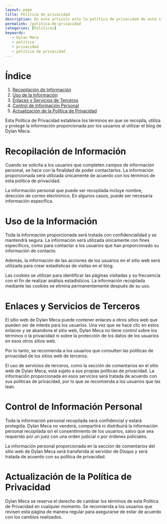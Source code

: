 ```yaml
---
layout: page
title: Política de privacidad
description: En este articulo esta la política de privacidad de este sitio web y ahi se muestra la privacidad del usuario dentro de nuestro sitio web y muchas cosas más.
permalink: /politica-de-privacidad
categories: [Politicas]
keywords:
   - Dylan Meca
   - politica
   - privacidad
   - politica de privacidad
---
```


# Índice

1. [Recopilación de Información](#recopilación-de-información)
2. [Uso de la Información](#uso-de-la-información)
3. [Enlaces y Servicios de Terceros](#enlaces-y-servicios-de-terceros)
4. [Control de Información Personal](#control-de-información-personal)
7. [Actualización de la Política de Privacidad](#actualización-de-la-política-de-privacidad)

Esta Política de Privacidad establece los términos en que se recopila, utiliza y protege la información proporcionada por los usuarios al utilizar el blog de Dylan Meca.

# Recopilación de Información
Cuando se solicita a los usuarios que completen campos de información personal, se hace con la finalidad de poder contactarlos. La información proporcionada será utilizada únicamente de acuerdo con los términos de esta política de privacidad.

La información personal que puede ser recopilada incluye nombre, dirección de correo electrónico. En algunos casos, puede ser necesaria información específica.

# Uso de la Información
Toda la información proporcionada será tratada con confidencialidad y se mantendrá segura. La información será utilizada únicamente con fines específicos, como para contactar a los usuarios que han proporcionado su información de contacto.

Además, la información de las acciones de los usuarios en el sitio web será utilizada para crear estadísticas de visitas en el blog.

Las cookies se utilizan para identificar las páginas visitadas y su frecuencia con el fin de realizar análisis estadísticos. La información recopilada mediante las cookies se elimina permanentemente después de su uso.

# Enlaces y Servicios de Terceros
El sitio web de Dylan Meca puede contener enlaces a otros sitios web que pueden ser de interés para los usuarios. Una vez que se hace clic en estos enlaces y se abandona el sitio web, Dylan Meca no tiene control sobre los términos o la privacidad ni sobre la protección de los datos de los usuarios en esos otros sitios web.

Por lo tanto, se recomienda a los usuarios que consulten las políticas de privacidad de los sitios web de terceros.

El uso de servicios de terceros, como la sección de comentarios en el sitio web de Dylan Meca, está sujeto a sus propias políticas de privacidad. La información proporcionada en esos servicios será tratada de acuerdo con sus políticas de privacidad, por lo que se recomienda a los usuarios que las lean.

# Control de Información Personal
Toda la información personal recopilada será confidencial y estará protegida. Dylan Meca no venderá, compartirá ni distribuirá la información personal recopilada sin el consentimiento de los usuarios, salvo que sea requerido por un juez con una orden judicial o por órdenes policiales.

La información personal proporcionada en la sección de comentarios del sitio web de Dylan Meca será transferida al servidor de Disqus y será tratada de acuerdo con su política de privacidad.

# Actualización de la Política de Privacidad
Dylan Meca se reserva el derecho de cambiar los términos de esta Política de Privacidad en cualquier momento. Se recomienda a los usuarios que revisen esta página de manera regular para asegurarse de estar de acuerdo con los cambios realizados.
